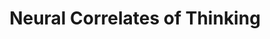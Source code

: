 ---
title: "Neural Correlates of Thinking"
project_id: 
conf_date: 2006-05-06
conference_id: ""
presenters:
   - peter_bandettini
summary: "<p>Neural Correlates of Thinking, Elba, Italy</p>"
file: /assets/presentations/T191.ppt
filename: T191.ppt
layout: presentation
---